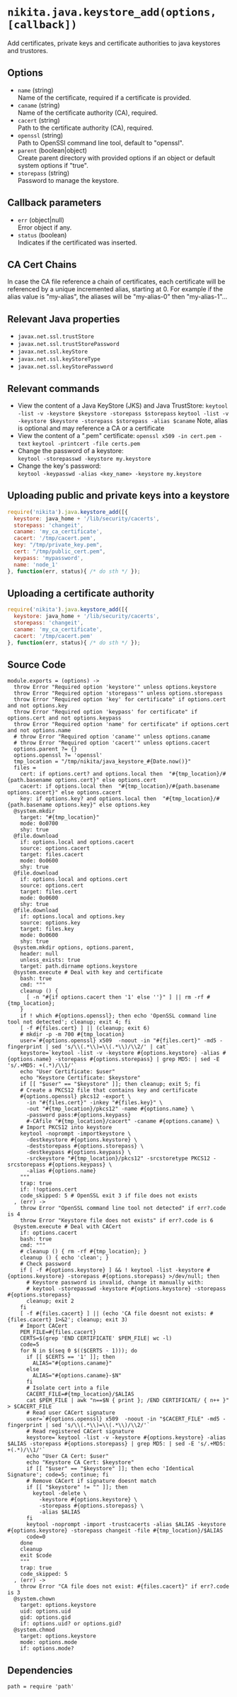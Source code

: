 
# `nikita.java.keystore_add(options, [callback])`

Add certificates, private keys and certificate authorities to java keystores
and trustores.

## Options

* `name` (string)   
  Name of the certificate, required if a certificate is provided.   
* `caname` (string)   
  Name of the certificate authority (CA), required.   
* `cacert` (string)   
  Path to the certificate authority (CA), required.   
* `openssl` (string)   
  Path to OpenSSl command line tool, default to "openssl".   
* `parent` (boolean|object)   
  Create parent directory with provided options if an object or default 
  system options if "true".   
* `storepass` (string)   
  Password to manage the keystore.   

## Callback parameters

* `err` (object|null)   
  Error object if any.   
* `status` (boolean)   
  Indicates if the certificated was inserted.   

## CA Cert Chains

In case the CA file reference a chain of certificates, each certificate will be
referenced by a unique incremented alias, starting at 0. For example if the 
alias value is "my-alias", the aliases will be "my-alias-0" then "my-alias-1"... 

## Relevant Java properties

* `javax.net.ssl.trustStore`
* `javax.net.ssl.trustStorePassword`
* `javax.net.ssl.keyStore`
* `javax.net.ssl.keyStoreType`
* `javax.net.ssl.keyStorePassword`

## Relevant commands

* View the content of a Java KeyStore (JKS) and Java TrustStore:
  `keytool -list -v -keystore $keystore -storepass $storepass`
  `keytool -list -v -keystore $keystore -storepass $storepass -alias $caname`
  Note, alias is optional and may reference a CA or a certificate
* View the content of a ".pem" certificate:
  `openssl x509 -in cert.pem -text`
  `keytool -printcert -file certs.pem`
* Change the password of a keystore:   
  `keytool -storepasswd -keystore my.keystore`
* Change the key's password:   
  `keytool -keypasswd -alias <key_name> -keystore my.keystore`

## Uploading public and private keys into a keystore

```js
require('nikita').java.keystore_add([{
  keystore: java_home + '/lib/security/cacerts',
  storepass: 'changeit',
  caname: 'my_ca_certificate',
  cacert: '/tmp/cacert.pem',
  key: "/tmp/private_key.pem",
  cert: "/tmp/public_cert.pem",
  keypass: 'mypassword',
  name: 'node_1'
}, function(err, status){ /* do sth */ });
```

## Uploading a certificate authority

```js
require('nikita').java.keystore_add([{
  keystore: java_home + '/lib/security/cacerts',
  storepass: 'changeit',
  caname: 'my_ca_certificate',
  cacert: '/tmp/cacert.pem'
}, function(err, status){ /* do sth */ });
```

## Source Code

    module.exports = (options) ->
      throw Error "Required option 'keystore'" unless options.keystore
      throw Error "Required option 'storepass'" unless options.storepass
      throw Error "Required option 'key' for certificate" if options.cert and not options.key
      throw Error "Required option 'keypass' for certificate" if options.cert and not options.keypass
      throw Error "Required option 'name' for certificate" if options.cert and not options.name
      # throw Error "Required option 'caname'" unless options.caname
      # throw Error "Required option 'cacert'" unless options.cacert
      options.parent ?= {}
      options.openssl ?= 'openssl'
      tmp_location = "/tmp/nikita/java_keystore_#{Date.now()}"
      files =
        cert: if options.cert? and options.local then  "#{tmp_location}/#{path.basename options.cert}" else options.cert
        cacert: if options.local then  "#{tmp_location}/#{path.basename options.cacert}" else options.cacert
        key: if options.key? and options.local then  "#{tmp_location}/#{path.basename options.key}" else options.key
      @system.mkdir
        target: "#{tmp_location}"
        mode: 0o0700
        shy: true
      @file.download
        if: options.local and options.cacert
        source: options.cacert
        target: files.cacert
        mode: 0o0600
        shy: true
      @file.download
        if: options.local and options.cert
        source: options.cert
        target: files.cert
        mode: 0o0600
        shy: true
      @file.download
        if: options.local and options.key
        source: options.key
        target: files.key
        mode: 0o0600
        shy: true
      @system.mkdir options, options.parent,
        header: null
        unless_exists: true
        target: path.dirname options.keystore
      @system.execute # Deal with key and certificate
        bash: true
        cmd: """
        cleanup () {
          [ -n "#{if options.cacert then '1' else ''}" ] || rm -rf #{tmp_location};
        }
        if ! which #{options.openssl}; then echo 'OpenSSL command line tool not detected'; cleanup; exit 4; fi
        [ -f #{files.cert} ] || (cleanup; exit 6)
        # mkdir -p -m 700 #{tmp_location}
        user=`#{options.openssl} x509  -noout -in "#{files.cert}" -md5 -fingerprint | sed 's/\\(.*\\)=\\(.*\\)/\\2/' | cat`
        keystore=`keytool -list -v -keystore #{options.keystore} -alias #{options.name} -storepass #{options.storepass} | grep MD5: | sed -E 's/.+MD5: +(.*)/\\1/'`
        echo "User Certificate: $user"
        echo "Keystore Certificate: $keystore"
        if [[ "$user" == "$keystore" ]]; then cleanup; exit 5; fi
        # Create a PKCS12 file that contains key and certificate
        #{options.openssl} pkcs12 -export \
          -in "#{files.cert}" -inkey "#{files.key}" \
          -out "#{tmp_location}/pkcs12" -name #{options.name} \
          -password pass:#{options.keypass}
          #-CAfile "#{tmp_location}/cacert" -caname #{options.caname} \
        # Import PKCS12 into keystore
        keytool -noprompt -importkeystore \
          -destkeystore #{options.keystore} \
          -deststorepass #{options.storepass} \
          -destkeypass #{options.keypass} \
          -srckeystore "#{tmp_location}/pkcs12" -srcstoretype PKCS12 -srcstorepass #{options.keypass} \
          -alias #{options.name}
        """
        trap: true
        if: !!options.cert
        code_skipped: 5 # OpenSSL exit 3 if file does not exists
      , (err) ->
        throw Error "OpenSSL command line tool not detected" if err?.code is 4
        throw Error "Keystore file does not exists" if err?.code is 6
      @system.execute # Deal with CACert
        if: options.cacert
        bash: true
        cmd: """
        # cleanup () { rm -rf #{tmp_location}; }
        cleanup () { echo 'clean'; }
        # Check password
        if [ -f #{options.keystore} ] && ! keytool -list -keystore #{options.keystore} -storepass #{options.storepass} >/dev/null; then
          # Keystore password is invalid, change it manually with:
          # keytool -storepasswd -keystore #{options.keystore} -storepass #{options.storepass}
          cleanup; exit 2
        fi
        [ -f #{files.cacert} ] || (echo 'CA file doesnt not exists: #{files.cacert} 1>&2'; cleanup; exit 3)
        # Import CACert
        PEM_FILE=#{files.cacert}
        CERTS=$(grep 'END CERTIFICATE' $PEM_FILE| wc -l)
        code=5
        for N in $(seq 0 $(($CERTS - 1))); do
          if [[ $CERTS == '1' ]]; then
            ALIAS="#{options.caname}"
          else
            ALIAS="#{options.caname}-$N"
          fi
          # Isolate cert into a file
          CACERT_FILE=#{tmp_location}/$ALIAS
          cat $PEM_FILE | awk "n==$N { print }; /END CERTIFICATE/ { n++ }" > $CACERT_FILE
          # Read user CACert signature
          user=`#{options.openssl} x509  -noout -in "$CACERT_FILE" -md5 -fingerprint | sed 's/\\(.*\\)=\\(.*\\)/\\2/'`
          # Read registered CACert signature
          keystore=`keytool -list -v -keystore #{options.keystore} -alias $ALIAS -storepass #{options.storepass} | grep MD5: | sed -E 's/.+MD5: +(.*)/\\1/'`
          echo "User CA Cert: $user"
          echo "Keystore CA Cert: $keystore"
          if [[ "$user" == "$keystore" ]]; then echo 'Identical Signature'; code=5; continue; fi
          # Remove CACert if signature doesnt match
          if [[ "$keystore" != "" ]]; then
            keytool -delete \
              -keystore #{options.keystore} \
              -storepass #{options.storepass} \
              -alias $ALIAS
          fi
          keytool -noprompt -import -trustcacerts -alias $ALIAS -keystore #{options.keystore} -storepass changeit -file #{tmp_location}/$ALIAS
          code=0
        done
        cleanup
        exit $code
        """
        trap: true
        code_skipped: 5
      , (err) ->
        throw Error "CA file does not exist: #{files.cacert}" if err?.code is 3
      @system.chown
        target: options.keystore
        uid: options.uid
        gid: options.gid
        if: options.uid? or options.gid?
      @system.chmod
        target: options.keystore
        mode: options.mode
        if: options.mode?

## Dependencies

    path = require 'path'
